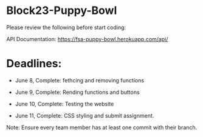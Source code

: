 # Block23-Puppy-Bowl

Please review the following before start coding: 

API Documentation: https://fsa-puppy-bowl.herokuapp.com/api/

# Deadlines: 

- June 8, Complete: fethcing and removing functions

- June 9, Complete: Rending functions and buttons

- June 10, Complete: Testing the website

- June 11, Complete: CSS styling and submit assignment. 

Note: Ensure every team member has at least one commit with their branch. 
